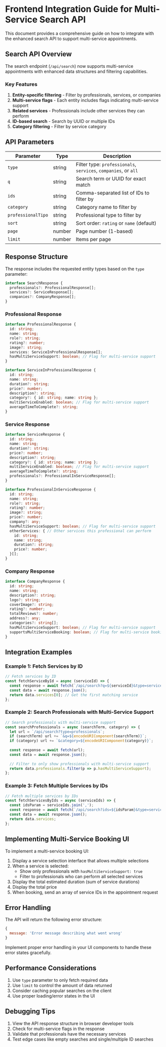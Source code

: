 # Frontend Integration Guide for Multi-Service Search API

This document provides a comprehensive guide on how to integrate with the enhanced search API to support multi-service appointments.

## Search API Overview

The search endpoint (`/api/search`) now supports multi-service appointments with enhanced data structures and filtering capabilities.

### Key Features

1. **Entity-specific filtering** - Filter by professionals, services, or companies
2. **Multi-service flags** - Each entity includes flags indicating multi-service support
3. **Related services** - Professionals include other services they can perform
4. **ID-based search** - Search by UUID or multiple IDs
5. **Category filtering** - Filter by service category

## API Parameters

| Parameter | Type | Description |
|-----------|------|-------------|
| `type` | string | Filter type: `professionals`, `services`, `companies`, or `all` |
| `q` | string | Search term or UUID for exact match |
| `ids` | string | Comma-separated list of IDs to filter by |
| `category` | string | Category name to filter by |
| `professionalTipo` | string | Professional type to filter by |
| `sort` | string | Sort order: `rating` or `name` (default) |
| `page` | number | Page number (1-based) |
| `limit` | number | Items per page |

## Response Structure

The response includes the requested entity types based on the `type` parameter:

```typescript
interface SearchResponse {
  professionals?: ProfessionalResponse[];
  services?: ServiceResponse[];
  companies?: CompanyResponse[];
}
```

### Professional Response

```typescript
interface ProfessionalResponse {
  id: string;
  name: string;
  role?: string;
  rating?: number;
  image?: string;
  services: ServiceInProfessionalResponse[];
  hasMultiServiceSupport: boolean; // Flag for multi-service support
}

interface ServiceInProfessionalResponse {
  id: string;
  name: string;
  duration?: string;
  price?: number;
  description?: string;
  category?: { id: string; name: string };
  multiServiceEnabled: boolean; // Flag for multi-service support
  averageTimeToComplete?: string;
}
```

### Service Response

```typescript
interface ServiceResponse {
  id: string;
  name: string;
  duration?: string;
  price?: number;
  description?: string;
  category?: { id: string; name: string };
  multiServiceEnabled: boolean; // Flag for multi-service support
  averageTimeToComplete?: string;
  professionals?: ProfessionalInServiceResponse[];
}

interface ProfessionalInServiceResponse {
  id: string;
  name: string;
  role?: string;
  rating?: number;
  image?: string;
  price?: number;
  company?: any;
  hasMultiServiceSupport: boolean; // Flag for multi-service support
  otherServices: { // Other services this professional can perform
    id: string;
    name: string;
    duration?: string;
    price?: number;
  }[];
}
```

### Company Response

```typescript
interface CompanyResponse {
  id: string;
  name: string;
  description?: string;
  logo?: string;
  coverImage?: string;
  rating?: number;
  totalReviews?: number;
  address?: any;
  categories?: string[];
  hasMultiServiceSupport: boolean; // Flag for multi-service support
  supportsMultiServiceBooking: boolean; // Flag for multi-service booking
}
```

## Integration Examples

### Example 1: Fetch Services by ID

```javascript
// Fetch services by ID
const fetchServiceById = async (serviceId) => {
  const response = await fetch(`/api/search?q=${serviceId}&type=services`);
  const data = await response.json();
  return data.services[0]; // Get the first matching service
};
```

### Example 2: Search Professionals with Multi-Service Support

```javascript
// Search professionals with multi-service support
const searchProfessionals = async (searchTerm, category) => {
  let url = `/api/search?type=professionals`;
  if (searchTerm) url += `&q=${encodeURIComponent(searchTerm)}`;
  if (category) url += `&category=${encodeURIComponent(category)}`;
  
  const response = await fetch(url);
  const data = await response.json();
  
  // Filter to only show professionals with multi-service support
  return data.professionals.filter(p => p.hasMultiServiceSupport);
};
```

### Example 3: Fetch Multiple Services by IDs

```javascript
// Fetch multiple services by IDs
const fetchServicesByIds = async (serviceIds) => {
  const idsParam = serviceIds.join(',');
  const response = await fetch(`/api/search?ids=${idsParam}&type=services`);
  const data = await response.json();
  return data.services;
};
```

## Implementing Multi-Service Booking UI

To implement a multi-service booking UI:

1. Display a service selection interface that allows multiple selections
2. When a service is selected:
   - Show only professionals with `hasMultiServiceSupport: true`
   - Filter to professionals who can perform all selected services
3. Display the total estimated duration (sum of service durations)
4. Display the total price
5. When booking, send an array of service IDs in the appointment request

## Error Handling

The API will return the following error structure:

```javascript
{
  message: 'Error message describing what went wrong'
}
```

Implement proper error handling in your UI components to handle these error states gracefully.

## Performance Considerations

1. Use `type` parameter to only fetch required data
2. Use `limit` to control the amount of data returned
3. Consider caching popular searches on the client
4. Use proper loading/error states in the UI

## Debugging Tips

1. View the API response structure in browser developer tools
2. Check for multi-service flags in the response
3. Validate that professionals have the necessary services
4. Test edge cases like empty searches and single/multiple ID searches
